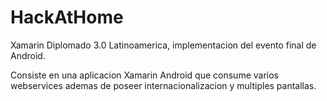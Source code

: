 # HackAtHome
Xamarin Diplomado 3.0 Latinoamerica, implementacion del evento final de Android.

Consiste en una aplicacion Xamarin Android que consume varios webservices ademas de poseer internacionalizacion y multiples pantallas.

